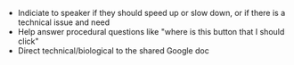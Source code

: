 - Indiciate to speaker if they should speed up or slow down, or if there is a technical issue and need
- Help answer procedural questions like "where is this button that I should click"
- Direct technical/biological to the shared Google doc